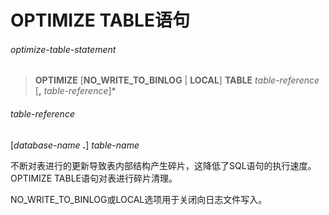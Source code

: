 # OPTIMIZE TABLE语句

###### optimize-table-statement
> **OPTIMIZE** [**NO_WRITE_TO_BINLOG** | **LOCAL**] **TABLE** *table-reference* [**,** *table-reference*]\*

###### table-reference
[*database-name* **.**] *table-name*

不断对表进行的更新导致表内部结构产生碎片，这降低了SQL语句的执行速度。OPTIMIZE TABLE语句对表进行碎片清理。

NO_WRITE_TO_BINLOG或LOCAL选项用于关闭向日志文件写入。